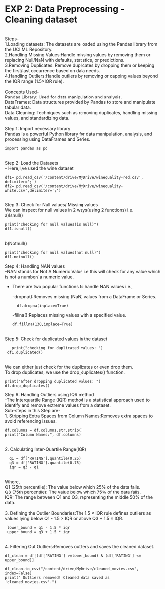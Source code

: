# EXP 2: Data Preprocessing - Cleaning dataset
<br>
Steps-
<br>
1.Loading datasets: The datasets are loaded using the Pandas library from the UCI ML Repository.
<br>
2.Handling Missing Values:Handle missing values by removing them or replacing Null/NaN with defaults, statistics, or predictions.
<br>
3.Removing Duplicates: Remove duplicates by dropping them or keeping the first/last occurrence based on data needs.
<br>
4.Handling Outliers:Handle outliers by removing or capping values beyond the IQR range (1.5×IQR rule).
<br>
<br>
Concepts Used-
<br>
Pandas Library: Used for data manipulation and analysis.
<br>
DataFrames: Data structures provided by Pandas to store and manipulate tabular data.
<br>
Data Cleaning: Techniques such as removing duplicates, handling missing values, and standardizing data.
<br>
<br>
Step 1:  Import necessary library
<br>
Pandas is a powerful Python library for data manipulation, analysis, and processing using DataFrames and Series.
<br>

```
import pandas as pd
```

<br>
Step 2: Load the Datasets
<br>
- Here,I,ve used the wine dataset
<br>

```
df1= pd.read_csv('/content/drive/MyDrive/winequality-red.csv', delimiter=';')
df2= pd.read_csv('/content/drive/MyDrive/winequality-white.csv',delimiter=';')
```
<br>
Step 3: Check for Null values/ Missing values
<br>
We can inspect for null values in 2 ways(using 2 functions) i.e. 
<br>
a)Isnull() 
<br>

```
print("checking for null values(is null)")
df1.isnull()

```
<br>
b)Notnull() 
<br>

```
print("checking for null values(not null)")
df1.notnull()
```
Step 4: Handling NAN values
<br>
-NAN stands for Not A Numeric Value i.e this will check for any value which is not a number/ a numeric value. 
<br>
- There are two popular functions to handle NAN values i.e.,
   <br>
   <br>
   -dropna():Removes missing (NaN) values from a DataFrame or Series.
  <br>
  ```
    df.dropna(inplace=True)
  ```
  -fillna():Replaces missing values with a specified value.
  ```
  df.fillna(130,inplace=True)
  ```
<br>
Step 5: Check for duplicated values in the dataset
<br>

       print("checking for duplicated values: ")
     df1.duplicated()
<br>
We can either just check for the duplicates or even drop them. 
<br>
To drop duplicates, we use the drop_duplicates() function.
<br>

```
print("after dropping duplicated values: ")
df.drop_duplicates()
```
Step 6: Handling Outliers using IQR method
<br>
-The Interquartile Range (IQR) method is a statistical approach used to identify and remove extreme values from a dataset.
<br>
    Sub-steps in this Step are-
    <br>
    1. Stripping Extra Spaces from Column Names:Removes extra spaces to avoid referencing issues.
    <br>
```
df.columns = df.columns.str.strip()
print("Column Names:", df.columns)

```
<br>
    2. Calculating Inter-Quartile Range(IQR)
    <br>

      q1 = df['RATING'].quantile(0.25)
      q3 = df['RATING'].quantile(0.75)
      iqr = q3 - q1
<br>
Where,
<br>
Q1 (25th percentile): The value below which 25% of the data falls.
<br>
Q3 (75th percentile): The value below which 75% of the data falls.
<br>
IQR: The range between Q1 and Q3, representing the middle 50% of the data.
   <br>
   <br>
    3. Defining the Outlier Boundaries:The 1.5 × IQR rule defines outliers as values lying
    below Q1 - 1.5 × IQR or above Q3 + 1.5 × IQR.
    
     lower_bound = q1 - 1.5 * iqr
     upper_bound = q3 + 1.5 * iqr

  <br>
    4. Filtering Out Outliers:Removes outliers and saves the cleaned dataset.
    <br>
    
    
    df_clean = df[(df['RATING'] >=lower_bound) & (df['RATING'] <= upper_bound)]
    
    df_clean.to_csv("/content/drive/MyDrive/cleaned_movies.csv", index=False)
    print(" Outliers removed! Cleaned data saved as 'cleaned_movies.csv'.")
